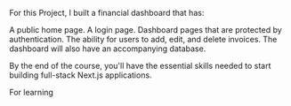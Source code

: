 For this Project, I built a financial dashboard that has:

A public home page. A login page. Dashboard pages that are protected by authentication. The ability for users to add, edit, and delete invoices. The dashboard will also have an accompanying database.

By the end of the course, you'll have the essential skills needed to start building full-stack Next.js applications.

For learning

